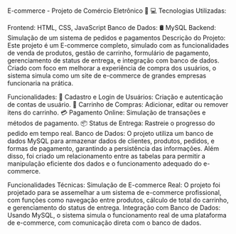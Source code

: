 E-commerce - Projeto de Comércio Eletrônico 🚀
💻 Tecnologias Utilizadas:

Frontend: HTML, CSS, JavaScript
Banco de Dados: 🛢️ MySQL
Backend: Simulação de um sistema de pedidos e pagamentos
Descrição do Projeto:
Este projeto é um E-commerce completo, simulado com as funcionalidades de venda de produtos, gestão de carrinho, formulário de pagamento, gerenciamento de status de entrega, e integração com banco de dados. Criado com foco em melhorar a experiência de compra dos usuários, o sistema simula como um site de e-commerce de grandes empresas funcionaria na prática.

Funcionalidades:
🚀 Cadastro e Login de Usuários: Criação e autenticação de contas de usuário.
🛒 Carrinho de Compras: Adicionar, editar ou remover itens do carrinho.
💳 Pagamento Online: Simulação de transações e métodos de pagamento.
📦 Status de Entrega: Rastreie o progresso do pedido em tempo real.
Banco de Dados:
O projeto utiliza um banco de dados MySQL para armazenar dados de clientes, produtos, pedidos, e formas de pagamento, garantindo a persistência das informações. Além disso, foi criado um relacionamento entre as tabelas para permitir a manipulação eficiente dos dados e o funcionamento adequado do e-commerce.

Funcionalidades Técnicas:
Simulação de E-commerce Real: O projeto foi projetado para se assemelhar a um sistema de e-commerce profissional, com funções como navegação entre produtos, cálculo de total do carrinho, e gerenciamento do status de entrega.
Integração com Banco de Dados: Usando MySQL, o sistema simula o funcionamento real de uma plataforma de e-commerce, com comunicação direta com o banco de dados.
